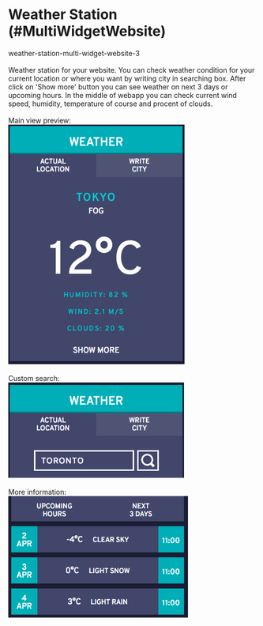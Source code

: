 # Weather Station (#MultiWidgetWebsite)
weather-station-multi-widget-website-3
<br><br>
Weather station for your website. You can check weather condition for your current location or where you want by writing city in searching box. After click on 'Show more' button you can see weather on next 3 days or upcoming hours. In the middle of webapp you can check current wind speed, humidity, temperature of course and procent of clouds.
<br> <br>
Main view preview:<br>
![alt text](https://github.com/janmager/weather-station/blob/master/readme-img/weather1.png?raw=true "weather-station")
<br><br>
Custom search:<br>
![alt text](https://github.com/janmager/weather-station/blob/master/readme-img/weather2.png?raw=true "weather-station")
<br><br>
More information:<br>
![alt text](https://github.com/janmager/weather-station/blob/master/readme-img/weather3.png?raw=true "weather-station")
